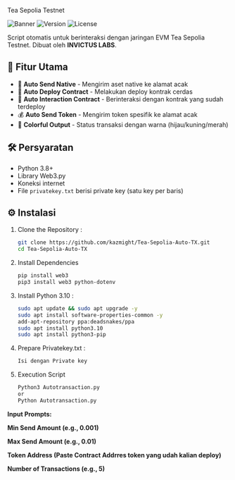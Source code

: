 Tea Sepolia Testnet

![Banner](https://img.shields.io/badge/Helper-EVM_Tea_Sepolia_Testnet-brightgreen)
![Version](https://img.shields.io/badge/Version-2.0-blue)
![License](https://img.shields.io/badge/License-MIT-orange)

Script otomatis untuk berinteraksi dengan jaringan EVM Tea Sepolia Testnet. Dibuat oleh **INVICTUS LABS**.

## 🌟 Fitur Utama

- 🚀 **Auto Send Native** - Mengirim aset native ke alamat acak
- 📜 **Auto Deploy Contract** - Melakukan deploy kontrak cerdas
- 🤖 **Auto Interaction Contract** - Berinteraksi dengan kontrak yang sudah terdeploy
- 💰 **Auto Send Token** - Mengirim token spesifik ke alamat acak
- 🎨 **Colorful Output** - Status transaksi dengan warna (hijau/kuning/merah)

## 🛠️ Persyaratan

- Python 3.8+
- Library Web3.py
- Koneksi internet
- File `privatekey.txt` berisi private key (satu key per baris)

## ⚙️ Instalasi

1. Clone the Repository :
   ```bash
   git clone https://github.com/kazmight/Tea-Sepolia-Auto-TX.git
   cd Tea-Sepolia-Auto-TX

2. Install Dependencies
   ```bash
   pip install web3
   pip3 install web3 python-dotenv

3. Install Python 3.10 :
   ```bash
   sudo apt update && sudo apt upgrade -y
   sudo apt install software-properties-common -y
   add-apt-repository ppa:deadsnakes/ppa
   sudo apt install python3.10
   sudo apt install python3-pip

4. Prepare Privatekey.txt :
   ```bash
   Isi dengan Private key 


2. Execution Script
   ```bash
   Python3 Autotransaction.py
   or 
   Python Autotransaction.py


**Input Prompts:**

**Min Send Amount (e.g., 0.001)**

**Max Send Amount (e.g., 0.01)**

**Token Address (Paste Contract Addrres token yang udah kalian deploy)**

**Number of Transactions (e.g., 5)**
